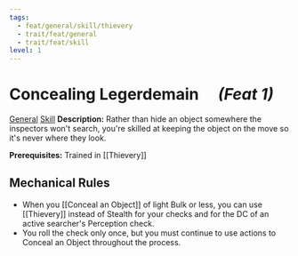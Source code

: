 ```yaml
---
tags:
  - feat/general/skill/thievery
  - trait/feat/general
  - trait/feat/skill
level: 1
---
```

# Concealing Legerdemain  &emsp;*(Feat 1)*

[General](General.md "Feat Trait") [Skill](Skill.md "Feat Trait")
**Description:** Rather than hide an object somewhere the inspectors won't search, you're skilled at keeping the object on the move so it's never where they look.

**Prerequisites:** Trained in [[Thievery]]

## Mechanical Rules

- When you [[Conceal an Object]] of light Bulk or less, you can use [[Thievery]] instead of Stealth for your checks and for the DC of an active searcher's Perception check.
- You roll the check only once, but you must continue to use actions to Conceal an Object throughout the process.